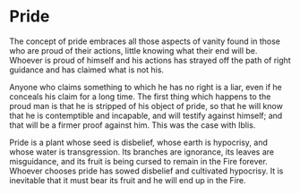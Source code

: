Pride
=====

The concept of pride embraces all those aspects of vanity found in
those who are proud of their actions, little knowing what their end will
be. Whoever is proud of himself and his actions has strayed off the path
of right guidance and has claimed what is not his.

Anyone who claims something to which he has no right is a liar, even if
he conceals his claim for a long time. The first thing which happens to
the proud man is that he is stripped of his object of pride, so that he
will know that he is contemptible and incapable, and will testify
against himself; and that will be a firmer proof against him. This was
the case with Iblis.

Pride is a plant whose seed is disbelief, whose earth is hypocrisy, and
whose water is transgression. Its branches are ignorance, its leaves are
misguidance, and its fruit is being cursed to remain in the Fire
forever. Whoever chooses pride has sowed disbelief and cultivated
hypocrisy. It is inevitable that it must bear its fruit and he will end
up in the Fire.


